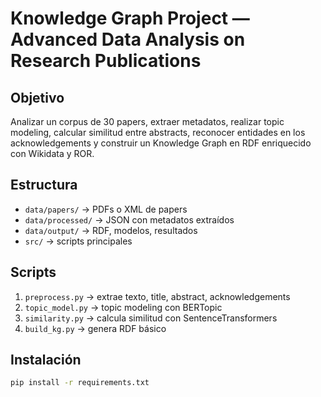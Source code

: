 # Knowledge Graph Project — Advanced Data Analysis on Research Publications

## Objetivo
Analizar un corpus de 30 papers, extraer metadatos, realizar topic modeling, calcular similitud entre abstracts, reconocer entidades en los acknowledgements y construir un Knowledge Graph en RDF enriquecido con Wikidata y ROR.

## Estructura
- `data/papers/` → PDFs o XML de papers
- `data/processed/` → JSON con metadatos extraídos
- `data/output/` → RDF, modelos, resultados
- `src/` → scripts principales

## Scripts
1. `preprocess.py` → extrae texto, title, abstract, acknowledgements
2. `topic_model.py` → topic modeling con BERTopic
3. `similarity.py` → calcula similitud con SentenceTransformers
4. `build_kg.py` → genera RDF básico

## Instalación
```bash
pip install -r requirements.txt